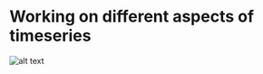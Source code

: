 # Working on different aspects of timeseries

![alt text](https://github.com/andiosika/timeseries/blob/master/https://github.com/andiosika/timeseries/blob/master/components.PNG?raw=true)


